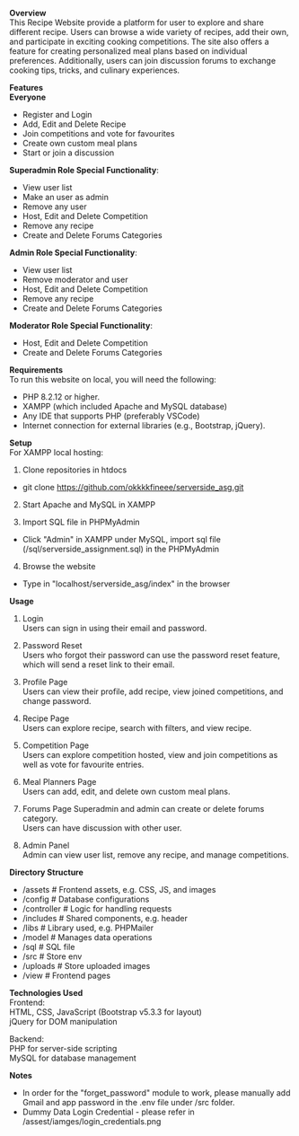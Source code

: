 **Overview**  
This Recipe Website provide a platform for user to explore and share different recipe. Users can browse a wide variety of recipes, add their own, and participate in exciting cooking competitions. The site also offers a feature for creating personalized meal plans based on individual preferences. Additionally, users can join discussion forums to exchange cooking tips, tricks, and culinary experiences.  

**Features**  
**Everyone**  
- Register and Login  
- Add, Edit and Delete Recipe  
- Join competitions and vote for favourites  
- Create own custom meal plans  
- Start or join a discussion  

**Superadmin Role Special Functionality**:  
- View user list  
- Make an user as admin  
- Remove any user  
- Host, Edit and Delete Competition  
- Remove any recipe
- Create and Delete Forums Categories  

**Admin Role Special Functionality**:  
- View user list  
- Remove moderator and user  
- Host, Edit and Delete Competition  
- Remove any recipe
- Create and Delete Forums Categories  

**Moderator Role Special Functionality**:  
- Host, Edit and Delete Competition  
- Create and Delete Forums Categories  


**Requirements**  
To run this website on local, you will need the following:  
- PHP 8.2.12 or higher.  
- XAMPP (which included Apache and MySQL database)
- Any IDE that supports PHP (preferably VSCode)  
- Internet connection for external libraries (e.g., Bootstrap, jQuery).  

**Setup**  
For XAMPP local hosting:  
1. Clone repositories in htdocs  
- git clone https://github.com/okkkkfineee/serverside_asg.git  

2. Start Apache and MySQL in XAMPP  

3. Import SQL file in PHPMyAdmin  
- Click "Admin" in XAMPP under MySQL, import sql file (/sql/serverside_assignment.sql) in the PHPMyAdmin  

4. Browse the website  
- Type in "localhost/serverside_asg/index" in the browser  

**Usage**  
1. Login  
Users can sign in using their email and password.  

2. Password Reset  
Users who forgot their password can use the password reset feature, which will send a reset link to their email.  

3. Profile Page  
Users can view their profile, add recipe, view joined competitions, and change password.  

4. Recipe Page  
Users can explore recipe, search with filters, and view recipe.  

5. Competition Page  
Users can explore competition hosted, view and join competitions as well as vote for favourite entries.  

6. Meal Planners Page  
Users can add, edit, and delete own custom meal plans.  

7. Forums Page
Superadmin and admin can create or delete forums category.  
Users can have discussion with other user.  

9. Admin Panel  
Admin can view user list, remove any recipe, and manage competitions.  

**Directory Structure**  
- /assets                # Frontend assets, e.g. CSS, JS, and images  
- /config                # Database configurations  
- /controller            # Logic for handling requests  
- /includes              # Shared components, e.g. header  
- /libs                  # Library used, e.g. PHPMailer  
- /model                 # Manages data operations  
- /sql                   # SQL file  
- /src                   # Store env  
- /uploads               # Store uploaded images  
- /view                  # Frontend pages

**Technologies Used**  
Frontend:  
HTML, CSS, JavaScript (Bootstrap v5.3.3 for layout)  
jQuery for DOM manipulation

Backend:  
PHP for server-side scripting  
MySQL for database management

**Notes**  
- In order for the "forget_password" module to work, please manually add Gmail and app password in the .env file under /src folder.  
- Dummy Data Login Credential - please refer in /assest/iamges/login_credentials.png
